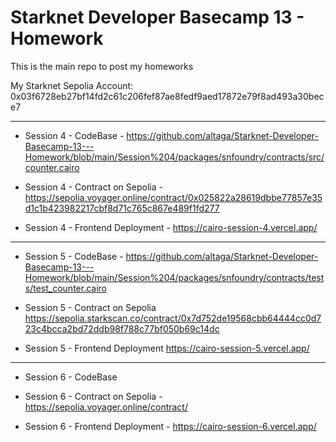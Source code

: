 # Starknet Developer Basecamp 13 - Homework
This is the main repo to post my homeworks

My Starknet Sepolia Account: 0x03f6728eb27bf14fd2c61c206fef87ae8fedf9aed17872e79f8ad493a30bece7

<hr>

- Session 4 - CodeBase - https://github.com/altaga/Starknet-Developer-Basecamp-13---Homework/blob/main/Session%204/packages/snfoundry/contracts/src/counter.cairo

- Session 4 - Contract on Sepolia - https://sepolia.voyager.online/contract/0x025822a28619dbbe77857e35d1c1b423982217cbf8d71c765c867e489f1fd277

- Session 4 - Frontend Deployment - https://cairo-session-4.vercel.app/

<hr>

- Session 5 - CodeBase - https://github.com/altaga/Starknet-Developer-Basecamp-13---Homework/blob/main/Session%204/packages/snfoundry/contracts/tests/test_counter.cairo

- Session 5 - Contract on Sepolia
https://sepolia.starkscan.co/contract/0x7d752de19568cbb64444cc0d723c4bcca2bd72ddb98f788c77bf050b69c14dc

- Session 5 - Frontend Deployment
https://cairo-session-5.vercel.app/

<hr>

- Session 6 - CodeBase

- Session 6 - Contract on Sepolia - https://sepolia.voyager.online/contract/

- Session 6 - Frontend Deployment - https://cairo-session-6.vercel.app/